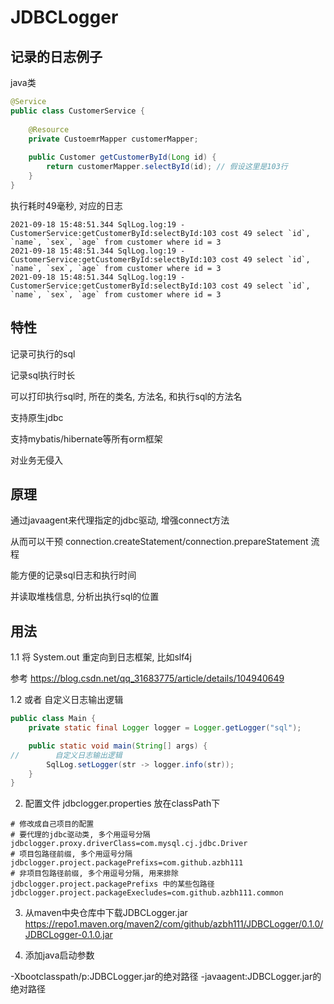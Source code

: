 # JDBCLogger

## 记录的日志例子

java类
```java
@Service
public class CustomerService {
    
    @Resource
    private CustoemrMapper customerMapper;
   
    public Customer getCustomerById(Long id) {
        return customerMapper.selectById(id); // 假设这里是103行
    }
}
```

执行耗时49毫秒, 对应的日志
```
2021-09-18 15:48:51.344 SqlLog.log:19 - CustomerService:getCustomerById:selectById:103 cost 49 select `id`, `name`, `sex`, `age` from customer where id = 3
2021-09-18 15:48:51.344 SqlLog.log:19 - CustomerService:getCustomerById:selectById:103 cost 49 select `id`, `name`, `sex`, `age` from customer where id = 3
2021-09-18 15:48:51.344 SqlLog.log:19 - CustomerService:getCustomerById:selectById:103 cost 49 select `id`, `name`, `sex`, `age` from customer where id = 3
```

## 特性

记录可执行的sql

记录sql执行时长

可以打印执行sql时, 所在的类名, 方法名, 和执行sql的方法名

支持原生jdbc

支持mybatis/hibernate等所有orm框架

对业务无侵入

## 原理

通过javaagent来代理指定的jdbc驱动, 增强connect方法

从而可以干预 connection.createStatement/connection.prepareStatement 流程

能方便的记录sql日志和执行时间

并读取堆栈信息, 分析出执行sql的位置

## 用法

1.1 将 System.out 重定向到日志框架, 比如slf4j 

参考 https://blog.csdn.net/qq_31683775/article/details/104940649

1.2 或者 自定义日志输出逻辑
```java
public class Main {
    private static final Logger logger = Logger.getLogger("sql");

    public static void main(String[] args) {
//        自定义日志输出逻辑
        SqlLog.setLogger(str -> logger.info(str));
    }
}
```

2. 配置文件 jdbclogger.properties 放在classPath下
```properties
# 修改成自己项目的配置
# 要代理的jdbc驱动类, 多个用逗号分隔
jdbclogger.proxy.driverClass=com.mysql.cj.jdbc.Driver
# 项目包路径前缀, 多个用逗号分隔
jdbclogger.project.packagePrefixs=com.github.azbh111
# 非项目包路径前缀, 多个用逗号分隔, 用来排除 jdbclogger.project.packagePrefixs 中的某些包路径 
jdbclogger.project.packageExecludes=com.github.azbh111.common
```

3. 从maven中央仓库中下载JDBCLogger.jar
https://repo1.maven.org/maven2/com/github/azbh111/JDBCLogger/0.1.0/JDBCLogger-0.1.0.jar

4. 添加java启动参数

  -Xbootclasspath/p:JDBCLogger.jar的绝对路径 -javaagent:JDBCLogger.jar的绝对路径
